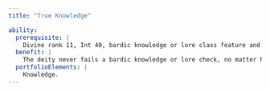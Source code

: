 ```yaml
---
title: "True Knowledge"

ability:
  prerequisite: |
    Divine rank 11, Int 40, bardic knowledge or lore class feature and 10th level in the class that grants the ability, Knowledge domain.
  benefit: |
    The deity never fails a bardic knowledge or lore check, no matter how obscure the knowledge involved. The deity speaks and understands all languages. The deity can use _legend lore_ and _analyze dweomer_ as free actions at will. These actions count against the deity's maximum number of free actions per round.
  portfolioElements: |
    Knowledge.
---
```

